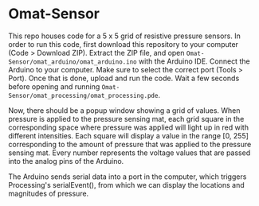 # Omat-Sensor

This repo houses code for a 5 x 5 grid of resistive pressure sensors.
In order to run this code, first download this repository to your computer (Code > Download ZIP). Extract the ZIP file, and open `Omat-Sensor/omat_arduino/omat_arduino.ino` with the Arduino IDE. Connect the Arduino to your computer. Make sure to select the correct port (Tools > Port). Once that is done, upload and run the code. Wait a few seconds before opening and running `Omat-Sensor/omat_processing/omat_processing.pde`.

Now, there should be a popup window showing a grid of values. When pressure is applied to the pressure sensing mat, each grid square in the corresponding space where pressure was applied will light up in red with different intensities. Each square will display a value in the range [0, 255] corresponding to the amount of pressure that was applied to the pressure sensing mat. Every number represents the voltage values that are passed into the analog pins of the Arduino.

The Arduino sends serial data into a port in the computer, which triggers Processing's serialEvent(), from which we can display the locations and magnitudes of pressure.
